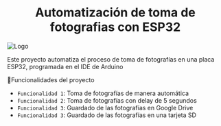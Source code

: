 <h1 align="center"> Automatización de toma de fotografias con ESP32</h1>

![Logo](https://github.com/user-attachments/assets/927a8a58-2d6d-4bd2-96df-f66caf9e9f09)

Este proyecto automatiza el proceso de toma de fotografías en una placa ESP32, programada en el IDE de Arduino

:hammer:Funcionalidades del proyecto

- `Funcionalidad 1`: Toma de fotografías de manera automática
- `Funcionalidad 2`: Toma de fotografías con delay de 5 segundos
- `Funcionalidad 3`: Guardado de las fotografías en Google Drive
- `Funcionalidad 3`: Guardado de las fotografías en una tarjeta SD
